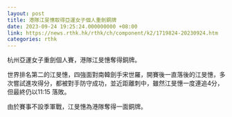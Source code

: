 ```yaml
---
layout: post
title: 港隊江旻憓取得亞運女子個人重劍銅牌
date: 2023-09-24 19:25:24.000000000 +08:00
link: https://news.rthk.hk/rthk/ch/component/k2/1719824-20230924.htm
categories: rthk
---
```


杭州亞運女子重劍個人賽，港隊江旻憓奪得銅牌。

世界排名第二的江旻憓，四強面對南韓劍手宋世羅，開賽後一直落後的江旻憓，多次嘗試進攻得分，都被對手防守成功，並近距離刺中，雖然江旻憓一度連追4分，但最終仍以11:15 落敗。

由於賽事不設季軍戰，江旻憓為港隊奪得一面銅牌。

